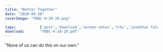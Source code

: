 ```yaml
---
title: "Better Together"
date: "2020-09-20"
coverImage: "TRBC-9-20-20.png"

tags:           ['post','download','sermon notes','trbc','jonathan falwell']
download:       "TRBC-9-20-20.pdf"
---
```


"None of us can do this on our own."